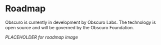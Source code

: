 ---
---
# Roadmap 

Obscuro is currently in development by Obscuro Labs. The technology is open source and will be governed by the Obscuro Foundation.

_PLACEHOLDER for roadmap image_